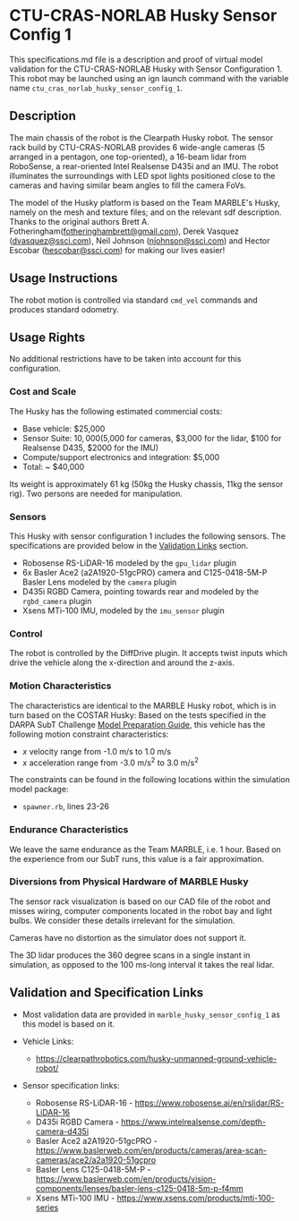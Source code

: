 <!---This is a Markdown description of a robot model submitted for inclusion in the DARPA Subterranean Challenge Technology Repository -->

# CTU-CRAS-NORLAB Husky Sensor Config 1
This specifications.md file is a description and proof of virtual model validation for the CTU-CRAS-NORLAB Husky with Sensor Configuration 1. 
This robot may be launched using an ign launch command with the variable name `ctu_cras_norlab_husky_sensor_config_1`.

## Description
The main chassis of the robot is the Clearpath Husky robot. 
The sensor rack build by CTU-CRAS-NORLAB provides 6 wide-angle cameras (5 arranged in a pentagon, one top-oriented), a 16-beam lidar from RoboSense, a rear-oriented Intel Realsense D435i and an IMU. 
The robot illuminates the surroundings with LED spot lights positioned close to the cameras and having similar beam angles to fill the camera FoVs.

The model of the Husky platform is based on the Team MARBLE's Husky, namely on the mesh and texture files; and on the relevant sdf description.
Thanks to the original authors Brett A. Fotheringham(fotheringhambrett@gmail.com), Derek Vasquez (dvasquez@ssci.com), 
Neil Johnson (njohnson@ssci.com) and Hector Escobar (hescobar@ssci.com) for making our lives easier!

## Usage Instructions
The robot motion is controlled via standard `cmd_vel` commands and produces standard odometry.

## Usage Rights
No additional restrictions have to be taken into account for this configuration.

### Cost and Scale
The Husky has the following estimated commercial costs:
* Base vehicle: $25,000
* Sensor Suite: $10,000 ($5,000 for cameras, $3,000 for the lidar, $100 for Realsense D435, $2000 for the IMU) 
* Compute/support electronics and integration: $5,000
* Total: ~ $40,000

Its weight is approximately 61 kg (50kg the Husky chassis, 11kg the sensor rig). Two persons are needed for manipulation.

### Sensors
This Husky with sensor configuration 1 includes the following sensors. The specifications are provided below in the [Validation Links](#validation_links) section.

* Robosense RS-LiDAR-16 modeled by the `gpu_lidar` plugin
* 6x Basler Ace2 (a2A1920-51gcPRO) camera and C125-0418-5M-P Basler Lens modeled by the `camera` plugin
* D435i RGBD Camera, pointing towards rear and modeled by the `rgbd_camera` plugin
* Xsens MTi-100 IMU, modeled by the `imu_sensor` plugin

### Control
The robot is controlled by the DiffDrive plugin. It accepts twist inputs which drive the vehicle along the x-direction and around the z-axis.  

### Motion Characteristics
The characteristics are identical to the MARBLE Husky robot, which is in turn based on the COSTAR Husky:
Based on the tests specified in the DARPA SubT Challenge [Model Preparation Guide](https://subtchallenge.com/resources/Simulation_Model_Preparation_Guide.pdf), this vehicle has the following motion constraint characteristics:

* _x_ velocity range from -1.0 m/s to 1.0 m/s
* _x_ acceleration range from -3.0 m/s<sup>2</sup> to 3.0 m/s<sup>2</sup>

The constraints can be found in the following locations within the simulation model package:

* `spawner.rb`, lines 23-26

### Endurance Characteristics
We leave the same endurance as the Team MARBLE, i.e. 1 hour. 
Based on the experience from our SubT runs, this value is a fair approximation.

### Diversions from Physical Hardware of MARBLE Husky
The sensor rack visualization is based on our CAD file of the robot and misses wiring, computer components located in the robot bay and light bulbs. 
We consider these details irrelevant for the simulation.

Cameras have no distortion as the simulator does not support it.

The 3D lidar produces the 360 degree scans in a single instant in simulation, as opposed to the 100 ms-long interval it takes the real lidar.

## Validation and Specification Links
* Most validation data are provided in `marble_husky_sensor_config_1` as this model is based on it.

* Vehicle Links:
  * https://clearpathrobotics.com/husky-unmanned-ground-vehicle-robot/

* Sensor specification links:
  * Robosense RS-LiDAR-16 - https://www.robosense.ai/en/rslidar/RS-LiDAR-16
  * D435i RGBD Camera - https://www.intelrealsense.com/depth-camera-d435i
  * Basler Ace2 a2A1920-51gcPRO - https://www.baslerweb.com/en/products/cameras/area-scan-cameras/ace2/a2a1920-51gcpro
  * Basler Lens C125-0418-5M-P - https://www.baslerweb.com/en/products/vision-components/lenses/basler-lens-c125-0418-5m-p-f4mm
  * Xsens MTi-100 IMU - https://www.xsens.com/products/mti-100-series
